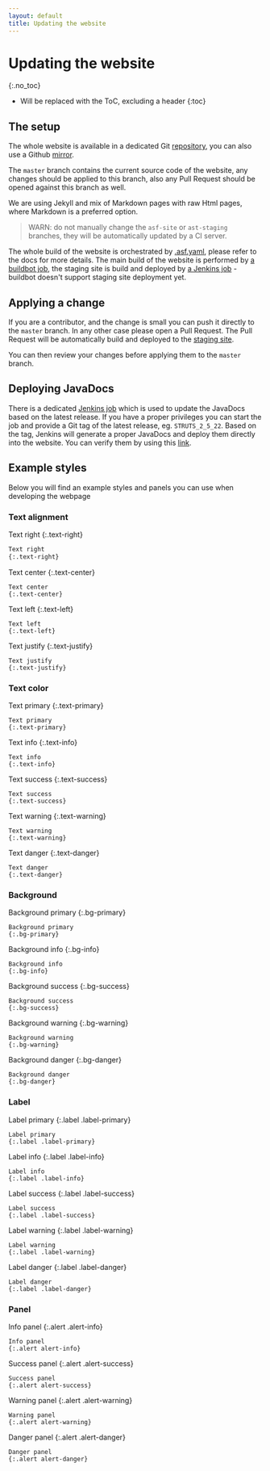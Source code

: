 ```yaml
---
layout: default
title: Updating the website
---
```


# Updating the website
{:.no_toc}

* Will be replaced with the ToC, excluding a header
{:toc}

## The setup

The whole website is available in a dedicated Git [repository](https://gitbox.apache.org/repos/asf?p=struts-site.git), 
you can also use a Github [mirror](https://github.com/apache/struts-site).

The `master` branch contains the current source code of the website, any changes should be applied to this branch, 
also any Pull Request should be opened against this branch as well.

We are using Jekyll and mix of Markdown pages with raw Html pages, where Markdown is a preferred option.

> WARN: do not manually change the `asf-site` or `ast-staging` branches, they will be automatically updated
> by a CI server. 

The whole build of the website is orchestrated by [.asf.yaml](http://s.apache.org/asfyaml), please refer to the docs
for more details. The main build of the website is performed by [a buildbot job](https://ci2.apache.org/#/builders/7),
the staging site is build and deployed by 
[a Jenkins job](https://builds.apache.org/job/Struts/job/Struts-staged-site/) - buildbot doesn't support staging site deployment yet.  

## Applying a change

If you are a contributor, and the change is small you can push it directly to the `master` branch. In any other case
please open a Pull Request. The Pull Request will be automatically build and deployed to the [staging site](https://struts.staged.apache.org/).

You can then review your changes before applying them to the `master` branch.

## Deploying JavaDocs

There is a dedicated [Jenkins job](https://builds.apache.org/job/Struts/job/Struts-site-javadocs/) which is
used to update the JavaDocs based on the latest release. If you have a proper privileges you can start the job
and provide a Git tag of the latest release, eg. `STRUTS_2_5_22`. Based on the tag, Jenkins will generate a proper
JavaDocs and deploy them directly into the website. You can verify them by using this [link](https://struts.staged.apache.org/maven/struts2-core/apidocs/index).

## Example styles

Below you will find an example styles and panels you can use when developing the webpage


### Text alignment

Text right
{:.text-right}

```xml
Text right
{:.text-right}
```

Text center
{:.text-center}

```
Text center
{:.text-center}
```

Text left
{:.text-left}

```
Text left
{:.text-left}
```

Text justify
{:.text-justify}

```
Text justify
{:.text-justify}
```

### Text color

Text primary
{:.text-primary}

```
Text primary
{:.text-primary}
```

Text info
{:.text-info}

```
Text info
{:.text-info}
```

Text success
{:.text-success}

```
Text success
{:.text-success}
```

Text warning
{:.text-warning}

```
Text warning
{:.text-warning}
```

Text danger
{:.text-danger}

```
Text danger
{:.text-danger}
```

### Background

Background primary
{:.bg-primary}

```
Background primary
{:.bg-primary}
```

Background info
{:.bg-info}

```
Background info
{:.bg-info}
```

Background success
{:.bg-success}

```
Background success
{:.bg-success}
```

Background warning
{:.bg-warning}

```
Background warning
{:.bg-warning}
```

Background danger
{:.bg-danger}

```
Background danger
{:.bg-danger}
```

### Label

Label primary
{:.label .label-primary}

```
Label primary
{:.label .label-primary}
```

Label info
{:.label .label-info}

```
Label info
{:.label .label-info}
```

Label success
{:.label .label-success}

```
Label success
{:.label .label-success}
```

Label warning
{:.label .label-warning}

```
Label warning
{:.label .label-warning}
```

Label danger
{:.label .label-danger}

```
Label danger
{:.label .label-danger}
```

### Panel

Info panel
{:.alert .alert-info}

```
Info panel
{:.alert alert-info}
```

Success panel
{:.alert .alert-success}

```
Success panel
{:.alert alert-success}
```

Warning panel
{:.alert .alert-warning}

```
Warning panel
{:.alert alert-warning}
```

Danger panel
{:.alert .alert-danger}

```
Danger panel
{:.alert alert-danger}
```
